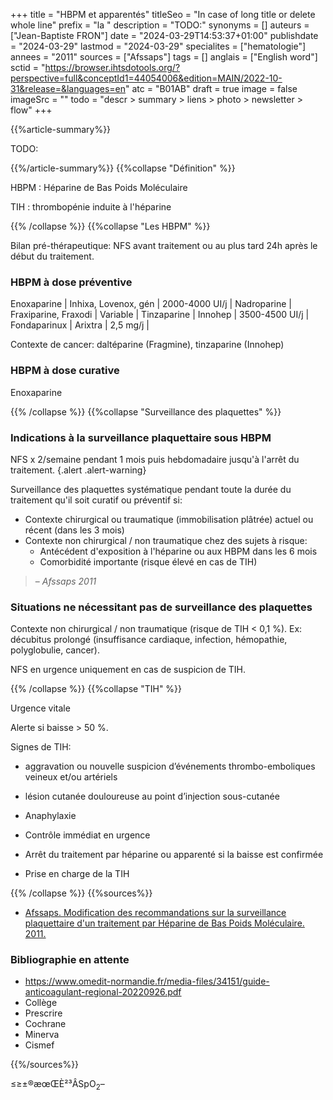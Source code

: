 +++
title = "HBPM et apparentés"
titleSeo = "In case of long title or delete whole line"
prefix = "la "
description = "TODO:"
synonyms = []
auteurs = ["Jean-Baptiste FRON"]
date = "2024-03-29T14:53:37+01:00"
publishdate = "2024-03-29"
lastmod = "2024-03-29"
specialites = ["hematologie"]
annees = "2011"
sources = ["Afssaps"]
tags = []
anglais = ["English word"]
sctid = "https://browser.ihtsdotools.org/?perspective=full&conceptId1=44054006&edition=MAIN/2022-10-31&release=&languages=en"
atc = "B01AB"
draft = true
image = false
imageSrc = ""
todo = "descr > summary > liens > photo > newsletter > flow"
+++

{{%article-summary%}}

TODO:

{{%/article-summary%}}
{{%collapse "Définition" %}}

HBPM
: Héparine de Bas Poids Moléculaire

TIH
: thrombopénie induite à l'héparine

{{% /collapse %}}
{{%collapse "Les HBPM" %}}

Bilan pré-thérapeutique: NFS avant traitement ou au plus tard 24h après le début du traitement.

### HBPM à dose préventive

Enoxaparine | Inhixa, Lovenox, gén | 2000-4000 UI/j |
Nadroparine | Fraxiparine, Fraxodi | Variable |
Tinzaparine | Innohep | 3500-4500 UI/j |
Fondaparinux | Arixtra | 2,5 mg/j |

Contexte de cancer: daltéparine (Fragmine), tinzaparine (Innohep)

### HBPM à dose curative

Enoxaparine

{{% /collapse %}}
{{%collapse "Surveillance des plaquettes" %}}

### Indications à la surveillance plaquettaire sous HBPM

NFS x 2/semaine pendant 1 mois puis hebdomadaire jusqu'à l'arrêt du traitement.
{.alert .alert-warning}

Surveillance des plaquettes systématique pendant toute la durée du traitement qu'il soit curatif ou préventif si:

- Contexte chirurgical ou traumatique (immobilisation plâtrée) actuel ou récent (dans les 3 mois)  
- Contexte non chirurgical / non traumatique chez des sujets à risque:
  - Antécédent d'exposition à l'héparine ou aux HBPM dans les 6 mois
  - Comorbidité importante (risque élevé en cas de TIH)

> – *Afssaps 2011*

### Situations ne nécessitant pas de surveillance des plaquettes

Contexte non chirurgical / non traumatique (risque de TIH < 0,1 %). Ex: décubitus prolongé (insuffisance cardiaque, infection, hémopathie, polyglobulie, cancer).

NFS en urgence uniquement en cas de suspicion de TIH.

{{% /collapse %}}
{{%collapse "TIH" %}}

Urgence vitale

Alerte si baisse > 50 %.

Signes de TIH:

- aggravation ou nouvelle suspicion d’événements thrombo-emboliques veineux et/ou artériels
- lésion cutanée douloureuse au point d’injection sous-cutanée
- Anaphylaxie

- Contrôle immédiat en urgence
- Arrêt du traitement par héparine ou apparenté si la baisse est confirmée
- Prise en charge de la TIH

{{% /collapse %}}
{{%sources%}}

- [Afssaps. Modification des recommandations sur la surveillance plaquettaire d'un traitement par Héparine de Bas Poids Moléculaire. 2011.]()

### Bibliographie en attente

- <https://www.omedit-normandie.fr/media-files/34151/guide-anticoagulant-regional-20220926.pdf>
- Collège
- Prescrire
- Cochrane
- Minerva
- Cismef

{{%/sources%}}

≤≥±®æœŒÈ²³ÂSpO<sub>2</sub>–
